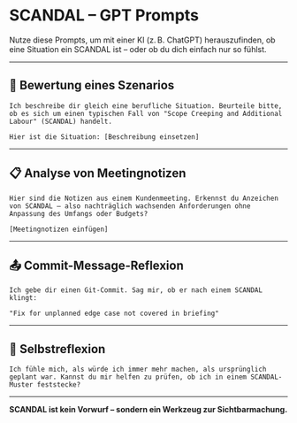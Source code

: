 # SCANDAL – GPT Prompts

Nutze diese Prompts, um mit einer KI (z. B. ChatGPT) herauszufinden,
ob eine Situation ein SCANDAL ist – oder ob du dich einfach nur so fühlst.

---

## 🎯 Bewertung eines Szenarios

```text
Ich beschreibe dir gleich eine berufliche Situation. Beurteile bitte, ob es sich um einen typischen Fall von "Scope Creeping and Additional Labour" (SCANDAL) handelt.

Hier ist die Situation: [Beschreibung einsetzen]
```

---

## 📋 Analyse von Meetingnotizen

```text
Hier sind die Notizen aus einem Kundenmeeting. Erkennst du Anzeichen von SCANDAL – also nachträglich wachsenden Anforderungen ohne Anpassung des Umfangs oder Budgets?

[Meetingnotizen einfügen]
```

---

## 📤 Commit-Message-Reflexion

```text
Ich gebe dir einen Git-Commit. Sag mir, ob er nach einem SCANDAL klingt:

"Fix for unplanned edge case not covered in briefing"
```

---

## 🧠 Selbstreflexion

```text
Ich fühle mich, als würde ich immer mehr machen, als ursprünglich geplant war. Kannst du mir helfen zu prüfen, ob ich in einem SCANDAL-Muster feststecke?
```

---

**SCANDAL ist kein Vorwurf – sondern ein Werkzeug zur Sichtbarmachung.**

